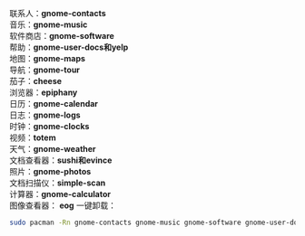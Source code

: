 联系人：**gnome-contacts**  
音乐：**gnome-music**  
软件商店：**gnome-software**  
帮助：**gnome-user-docs和yelp**  
地图：**gnome-maps**  
导航：**gnome-tour**  
茄子：**cheese**  
浏览器：**epiphany**  
日历：**gnome-calendar**  
日志：**gnome-logs**  
时钟：**gnome-clocks**  
视频：**totem**  
天气：**gnome-weather**  
文档查看器：**sushi和evince**  
照片：**gnome-photos**  
文档扫描仪：**simple-scan**  
计算器：**gnome-calculator**  
图像查看器： **eog**
一键卸载：
```bash
sudo pacman -Rn gnome-contacts gnome-music gnome-software gnome-user-docs yelp gnome-maps gnome-tour cheese epiphany gnome-calendar gnome-logs gnome-clocks totem gnome-weather sushi evince gnome-photos simple-scan gnome-calculator eog
```
